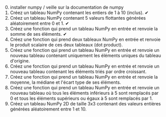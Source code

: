 
0. installer numpy / veille sur la documentation de numpy
1. Créez un tableau NumPy contenant les entiers de 1 à 10 (inclus). ✔
2. Créez un tableau NumPy contenant 5 valeurs flottantes générées aléatoirement entre 0 et 1. ✔
3. Créez une fonction qui prend un tableau NumPy en entrée et renvoie la somme de ses éléments. ✔
4. Créez une fonction qui prend deux tableaux NumPy en entrée et renvoie le produit scalaire de ces deux tableaux (dot product).
5. Créez une fonction qui prend un tableau NumPy en entrée et renvoie un nouveau tableau contenant uniquement les éléments uniques du tableau d'origine.
6. Créez une fonction qui prend un tableau NumPy en entrée et renvoie un nouveau tableau contenant les éléments triés par ordre croissant.
7. Créez une fonction qui prend un tableau NumPy en entrée et renvoie la moyenne, la médiane et l'écart type de ses éléments.
8. Créez une fonction qui prend un tableau NumPy en entrée et renvoie un nouveau tableau où tous les éléments inférieurs à 5 sont remplacés par 0 et tous les éléments supérieurs ou égaux à 5 sont remplacés par 1.
9. Créez un tableau NumPy 2D de taille 3x3 contenant des valeurs entières générées aléatoirement entre 1 et 10.
